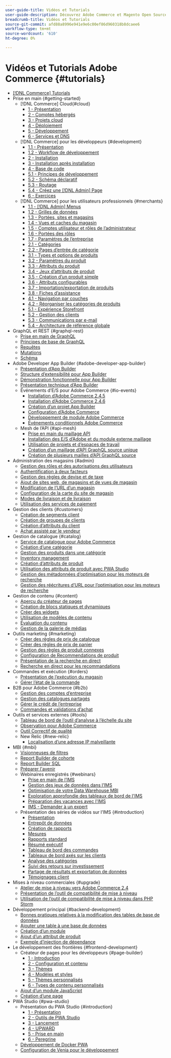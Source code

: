 ```yaml
---
user-guide-title: Vidéos et Tutorials
user-guide-description: Découvrez Adobe Commerce et Magento Open Source par le biais de vidéos et de tutoriels.
breadcrumb-title: Vidéos et Tutorials
source-git-commit: afd88a8996e941e9e6c00ef86d960318b8dcaee6
workflow-type: tm+mt
source-wordcount: '610'
ht-degree: 0%

---
```



# Vidéos et Tutorials Adobe Commerce {#tutorials}

+ [[!DNL Commerce] Tutorials](overview.md)
+ Prise en main {#getting-started}
   + [!DNL Commerce] Cloud{#cloud}
      + [1 - Présentation](../cloud/1-overview.md)
      + [2 - Comptes hébergés](../cloud/2-accounts.md)
      + [3 - Projets cloud](../cloud/3-projects.md)
      + [4 - Déploiement](../cloud/4-deployment.md)
      + [5 - Développement](../cloud/5-dev-config.md)
      + [6 - Services et DNS](../cloud/6-launch.md)
   + [!DNL Commerce] pour les développeurs {#development}
      + [1.1 - Présentation](../backend-development/backend-1-1-overview.md)
      + [1.2 - Workflow de développement](../backend-development/backend-1-2-workflow.md)
      + [2 - Installation](../backend-development/backend-2-install.md)
      + [3 - Installation après installation](../backend-development/backend-3-post-install.md)
      + [4 - Base de code](../backend-development/backend-4-code-base.md)
      + [5.1 - Principes de développement](../backend-development/backend-5-1-dev-basics.md)
      + [5.2 - Schéma déclaratif](../backend-development/backend-5-2-declarative-schema.md)
      + [5.3 - Routage](../backend-development/backend-5-3-routing.md)
      + [5.4 - Créez une [!DNL Admin] Page](../backend-development/backend-5-4-admin-page.md)
      + [6 - Exercices](../backend-development/backend-6-practice.md)
   + [!DNL Commerce] pour les utilisateurs professionnels {#merchants}
      + [1.1 - [!DNL Admin] Menus](../site-management/introduction/1-1-menus.md)
      + [1.2 - Grilles de données](../site-management/introduction/1-2-data-grids.md)
      + [1.3 - Portées, sites et magasins](../site-management/introduction/1-3-apps-scopes-sites-stores.md)
      + [1.4 - Vues et caches du magasin](../site-management/introduction/1-4-store-views-cache.md)
      + [1.5 - Comptes utilisateur et rôles de l’administrateur](../site-management/introduction/1-5-users-roles.md)
      + [1.6 - Portées des rôles](../site-management/introduction/1-6-role-scopes.md)
      + [1.7 - Paramètres de l’entreprise](../site-management/introduction/1-7-business-settings.md)
      + [2.1 - Catégories](../site-management/introduction/2-1-categories.md)
      + [2.2 - Pages d’entrée de catégorie](../site-management/introduction/2-2-category-landing-page.md)
      + [3.1 - Types et options de produits](../site-management/introduction/3-1-product-types-options.md)
      + [3.2 - Paramètres du produit](../site-management/introduction/3-2-product-settings.md)
      + [3.3 - Attributs du produit](../site-management/introduction/3-3-product-attributes.md)
      + [3.4 - Jeux d’attributs de produit](../site-management/introduction/3-4-product-attribute-sets.md)
      + [3.5 - Création d’un produit simple](../site-management/introduction/3-5-create-simple-product.md)
      + [3.6 - Attributs configurables](../site-management/introduction/3-6-configurable-attributes.md)
      + [3.7 - Importation/exportation de produits](../site-management/introduction/3-7-import-export-products.md)
      + [3.8 - Fiches d’assistance](../site-management/introduction/3-8-gift-cards.md)
      + [4.1 - Navigation par couches](../site-management/introduction/4-1-layered-navigation.md)
      + [4.2 - Réorganiser les catégories de produits](../site-management/introduction/4-2-arrange-product-categories.md)
      + [5.1 - Expérience Storefront](../site-management/introduction/5-1-storefront-experience.md)
      + [5.2 - Gestion des clients](../site-management/introduction/5-2-customer-management.md)
      + [5.3 - Communications par e-mail](../site-management/introduction/5-3-store-communications.md)
      + [5.4 - Architecture de référence globale](https://experienceleague.adobe.com/docs/commerce-operations/implementation-playbook/architecture/global-reference.html)
+ GraphQL et REST {#graphql-rest}
   + [Prise en main de GraphQL](../graphql-rest/getting-started-graphql.md)
   + [Principes de base de GraphQL](../graphql-rest/intro-graphql.md)
   + [Requêtes](../graphql-rest/graphql-queries.md)
   + [Mutations](../graphql-rest/graphql-mutations.md)
   + [Schéma](../graphql-rest/graphql-schema.md)
+ Adobe Developer App Builder {#adobe-developer-app-builder}
   + [Présentation d’App Builder](../app-builder/introduction-to-app-builder.md)
   + [Structure d’extensibilité pour App Builder](../app-builder/extensibility-framework-commerce-eventing.md)
   + [Démonstration fonctionnelle pour App Builder](../app-builder/app-builder-functional-demonstration.md)
   + [Présentation technique d’App Builder](../app-builder/app-builder-technical-overview.md)
   + Événements d’E/S pour Adobe Commerce {#io-events}
      + [Installation d’Adobe Commerce 2.4.5](../io-events/2-4-5-installation.md)
      + [Installation d’Adobe Commerce 2.4.6](../io-events/2-4-6-installation.md)
      + [Création d’un projet App Builder](../io-events/create-app-builder-project.md)
      + [Configuration d’Adobe Commerce](../io-events/configure-commerce.md)
      + [Développement de module Adobe Commerce](../io-events/commerce-module-development.md)
      + [Événements conditionnels Adobe Commerce](../io-events/conditional-events.md)
   + Mesh de l’API {#api-mesh}
      + [Prise en main du maillage API](../api-mesh/getting-started-api-mesh.md)
      + [Installation des E/S d’Adobe et du module externe maillage](../api-mesh/installing-aio-mesh-plugin.md)
      + [Utilisation de projets et d’espaces de travail](../api-mesh/aio-projects-workspaces.md)
      + [Création d’un maillage d’API GraphQL source unique](../api-mesh/graphql-single-source.md)
      + [Création de plusieurs mailles d’API GraphQL source](../api-mesh/graphql-multiple-source.md)
+ Administration des magasins {#admin}
   + [Gestion des rôles et des autorisations des utilisateurs](../site-management/users-roles-permissions.md)
   + [Authentification à deux facteurs](../site-management/two-factor-authentication.md)
   + [Gestion des règles de devise et de taxe](../site-management/currency-tax-rules.md)
   + [Ajout de sites web, de magasins et de vues de magasin](../site-management/add-websites-stores-views.md)
   + [Modification de l’URL d’un magasin](../site-management/change-store-url.md)
   + [Configuration de la carte du site de magasin](../site-management/site-map-setup.md)
   + [Modes de livraison et de livraison](../site-management/shipping-delivery.md)
   + [Utilisation des services de paiement](../site-management/payment-services.md)
+ Gestion des clients {#customers}
   + [Création de segments client](../site-management/customer-segments.md)
   + [Création de groupes de clients](../site-management/customer-groups.md)
   + [Création d’attributs du client](../site-management/customer-attributes.md)
   + [Achat assisté par le vendeur](../site-management/seller-assisted-shopping.md)
+ Gestion de catalogue {#catalog}
   + [Service de catalogue pour Adobe Commerce](../site-management/catalog-service.md)
   + [Création d’une catégorie](../site-management/category-create.md)
   + [Gestion des produits dans une catégorie](../site-management/category-products.md)
   + [Inventory management](../site-management/inventory-management.md)
   + [Création d’attributs de produit](../site-management/product-attributes-create.md)
   + [Utilisation des attributs de produit avec PWA Studio](../site-management/product-attributes-pwa.md)
   + [Gestion des métadonnées d’optimisation pour les moteurs de recherche](../site-management/seo-metadata.md)
   + [Gestion des réécritures d’URL pour l’optimisation pour les moteurs de recherche](../site-management/seo-url-rewrites.md)
+ Gestion de contenu {#content}
   + [Aperçu du créateur de pages](../site-management/page-builder-overview.md)
   + [Création de blocs statiques et dynamiques](../site-management/static-dynamic-blocks.md)
   + [Créer des widgets](../site-management/widgets.md)
   + [Utilisation de modèles de contenu](../site-management/content-templates.md)
   + [Évaluation du contenu](../site-management/content-staging.md)
   + [Gestion de la galerie de médias](../site-management/media-gallery.md)
+ Outils marketing {#marketing}
   + [Créer des règles de prix de catalogue](../site-management/catalog-price-rules.md)
   + [Créer des règles de prix de panier](../site-management/cart-price-rules.md)
   + [Gestion des règles de produit connexes](../site-management/related-product-rules.md)
   + [Configuration de Recommendations de produit](../site-management/product-recommendations.md)
   + [Présentation de la recherche en direct](../site-management/live-search.md)
   + [Recherche en direct pour les recommandations](../site-management/live-search-recommendations.md)
+ Commandes et exécution {#orders}
   + [Présentation de l’exécution du magasin](../site-management/store-fulfillment.md)
   + [Gérer l’état de la commande](../site-management/order-status.md)
+ B2B pour Adobe Commerce {#b2b}
   + [Gestion des comptes d’entreprise](../b2b/company-accounts.md)
   + [Gestion des catalogues partagés](../b2b/shared-catalogs.md)
   + [Gérer le crédit de l’entreprise](../b2b/company-credit.md)
   + [Commandes et validations d’achat](../b2b/purchase-orders.md)
+ Outils et services externes {#tools}
   + [Tableau de bord de l’outil d’analyse à l’échelle du site](../tools/site-wide-analysis-tool.md)
   + [Observation pour Adobe Commerce](../tools/observation-tool.md)
   + [Outil Correctif de qualité](../tools/quality-patch-tool.md)
   + New Relic {#new-relic}
      + [Localisation d’une adresse IP malveillante](../new-relic/malicious-ip.md)
+ MBI {#mbi}
   + [Visionneuses de filtres](../business-intelligence/filter-sets.md)
   + [Report Builder de cohorte](../business-intelligence/cohort-report-builder.md)
   + [Report Builder SQL](../business-intelligence/sql-report-builder.md)
   + [Préparer l&#39;avenir](../business-intelligence/prepare-for-future.md)
   + Webinaires enregistrés {#webinars}
      + [Prise en main de l’IMS](https://experienceleague.adobe.com/docs/commerce-events/events/mbi/2021/getting-started.html)
      + [Gestion des jeux de données dans l’IMS](https://experienceleague.adobe.com/docs/commerce-events/events/mbi/2022/manage-data-sets.html)
      + [Optimisation de votre Data Warehouse MBI](https://experienceleague.adobe.com/docs/commerce-events/events/mbi/2021/optimize-data-warehouse.html)
      + [Exploration approfondie des tableaux de bord de l&#39;IMS](https://experienceleague.adobe.com/docs/commerce-events/events/mbi/2021/dashboards-deep-dive.html)
      + [Préparation des vacances avec l&#39;IMS](https://experienceleague.adobe.com/docs/commerce-events/events/mbi/2021/holiday-readiness.html)
      + [IMS - Demander à un expert](https://experienceleague.adobe.com/docs/commerce-events/events/mbi/2021/ask-expert.html)
   + Présentation des séries de vidéos sur l’IMS {#introduction}
      + [Présentation](../business-intelligence/1-overview.md)
      + [Entrepôt de données](../business-intelligence/2-data-warehousing.md)
      + [Création de rapports](../business-intelligence/3-build-reports.md)
      + [Mesures](../business-intelligence/4-metrics.md)
      + [Rapports standard](../business-intelligence/5-standard-reports.md)
      + [Résumé exécutif](../business-intelligence/6-executive-summary-dashboard.md)
      + [Tableau de bord des commandes](../business-intelligence/7-orders-dashboard.md)
      + [Tableaux de bord axés sur les clients](../business-intelligence/8-customer-focused-dashboards.md)
      + [Analyse des catégories](../business-intelligence/9-category-analysis.md)
      + [Suivi des retours sur investissement](../business-intelligence/10-roi-tracking.md)
      + [Partage de résultats et exportation de données](../business-intelligence/11-share-results-export-data.md)
      + [Témoignages client](../business-intelligence/12-customer-success.md)
+ Mises à niveau commerciales {#upgrade}
   + [Atelier de mise à niveau vers Adobe Commerce 2.4](../upgrade/2.4-upgrade-workshop.md)
   + [Présentation de l’outil de compatibilité de mise à niveau](../upgrade/upgrade-compatibility-tool-overview.md)
   + [Utilisation de l’outil de compatibilité de mise à niveau dans PHP Storm](../upgrade/uct-phpstorm.md)
+ Développement principal {#backend-development}
   + [Bonnes pratiques relatives à la modification des tables de base de données](https://experienceleague.adobe.com/docs/commerce-operations/implementation-playbook/best-practices/development/modifying-core-and-third-party-tables.html)
   + [Ajouter une table à une base de données](../backend-development/new-db-table.md)
   + [Création d’un module](../backend-development/create-module.md)
   + [Ajout d’un attribut de produit](../backend-development/add-product-attribute.md)
   + [Exemple d’injection de dépendance](../backend-development/dependency-injection.md)
+ Le développement des frontières {#frontend-development}
   + Créateur de pages pour les développeurs {#page-builder}
      + [1 - Introduction](../frontend-development/page-builder/1-intro-case-studies.md)
      + [2 - Configuration et contenu](../frontend-development/page-builder/2-config-create-content.md)
      + [3 - Thèmes](../frontend-development/page-builder/3-themes.md)
      + [4 - Modèles et styles](../frontend-development/page-builder/4-admin-templates-apply-styles.md)
      + [5 - Thèmes personnalisés](../frontend-development/page-builder/5-customize-theme.md)
      + [6 - Types de contenu personnalisés](../frontend-development/page-builder/6-custom-content-types.md)
   + [Ajout d’un module JavaScript](../frontend-development/add-javascript-module.md)
   + [Création d’une page](../frontend-development/create-page.md)
+ PWA Studio {#pwa-studio}
   + Présentation du PWA Studio {#introduction}
      + [1 - Présentation](../pwa/introduction/1-overview.md)
      + [2 - Outils de PWA Studio](../pwa/introduction/2-pwa-studio-tools.md)
      + [3 - Lancement](../pwa/introduction/3-launch.md)
      + [4 - UPWARD](../pwa/introduction/4-upward.md)
      + [5 - Prise en main](../pwa/introduction/5-getting-started.md)
      + [6 - Peregrine](../pwa/introduction/6-peregrine.md)
   + [Développement de Docker PWA](../pwa/pwa-docker-development.md)
   + [Configuration de Venia pour le développement](../pwa/set-up-venia-for-dev.md)

